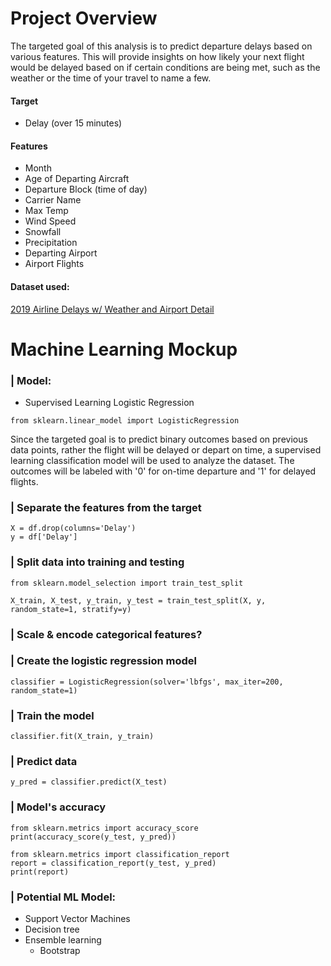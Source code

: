 # Project Overview
The targeted goal of this analysis is to predict departure delays based on various features. This will provide insights on how likely your next flight would be delayed based on if certain conditions are being met, such as the weather or the time of your travel to name a few. 
#### **Target**
- Delay (over 15 minutes)

#### **Features**
- Month
- Age of Departing Aircraft
- Departure Block (time of day)
- Carrier Name
- Max Temp
- Wind Speed
- Snowfall
- Precipitation
- Departing Airport
- Airport Flights

#### Dataset used:
[2019 Airline Delays w/ Weather and Airport Detail](https://www.kaggle.com/threnjen/2019-airline-delays-and-cancellations)

# Machine Learning Mockup

### | Model: 
- Supervised Learning Logistic Regression

```
from sklearn.linear_model import LogisticRegression
```

Since the targeted goal is to predict binary outcomes based on previous data points, rather the flight will be delayed or depart on time, a supervised learning classification model will be used to analyze the dataset. The outcomes will be labeled with '0' for on-time departure and '1' for delayed flights.

### | Separate the features from the target
```
X = df.drop(columns='Delay')
y = df['Delay']
```

### | Split data into training and testing
```
from sklearn.model_selection import train_test_split

X_train, X_test, y_train, y_test = train_test_split(X, y, random_state=1, stratify=y)
```

### | Scale & encode categorical features?


### | Create the logistic regression model
```
classifier = LogisticRegression(solver='lbfgs', max_iter=200, random_state=1)
```

### | Train the model
```
classifier.fit(X_train, y_train)
```

### | Predict data
```
y_pred = classifier.predict(X_test)
```

### | Model's accuracy
```
from sklearn.metrics import accuracy_score
print(accuracy_score(y_test, y_pred))

from sklearn.metrics import classification_report
report = classification_report(y_test, y_pred)
print(report)
```


### | Potential ML Model: 
- Support Vector Machines
- Decision tree
- Ensemble learning
    - Bootstrap 
